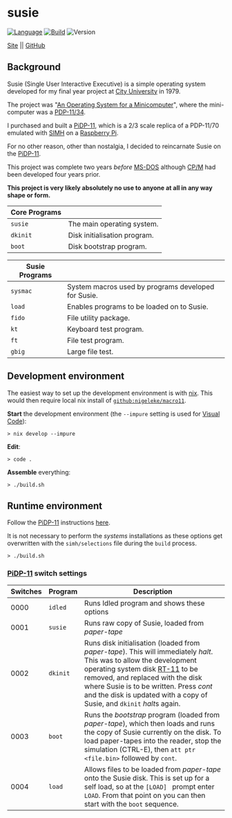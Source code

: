 # susie

[![Language](https://img.shields.io/badge/language-Macro11-blue.svg?style=plastic)](https://en.wikipedia.org/wiki/MACRO-11)
[![Build](https://img.shields.io/github/actions/workflow/status/nigeleke/susie/acceptance.yml?style=plastic)](https://github.com/nigeleke/susie/actions/workflows/acceptance.yml)
![Version](https://img.shields.io/github/v/tag/nigeleke/susie?style=plastic)

  [Site](https://nigeleke.github.io/susie) || [GitHub](https://github.com/nigeleke/susie)

## Background

Susie (Single User Interactive Executive) is a simple operating system developed for my final year project at [City University](https://www.city.ac.uk/) in 1979.

The project was "[An Operating System for a Minicomputer](https://nigeleke.github.io/susie/docs/19790521_AnOperatingSystemForAMinicomputer.pdf)", where the mini-computer was a [PDP-11/34](https://en.wikipedia.org/wiki/PDP-11).

I purchased and built a [PiDP-11](https://obsolescence.wixsite.com/obsolescence/pidp-11), which is a 2/3 scale replica of a PDP-11/70 emulated with [SIMH](https://github.com/simh/simh) on a [Raspberry Pi](https://www.raspberrypi.com/).

For no other reason, other than nostalgia, I decided to reincarnate Susie on the [PiDP-11](https://obsolescence.wixsite.com/obsolescence/pidp-11).

This project was complete two years *before* [MS-DOS](https://en.wikipedia.org/wiki/MS-DOS) although [CP/M](https://en.wikipedia.org/wiki/CP/M) had been developed four years prior.

**This project is very likely absolutely no use to anyone at all in any way shape or form.**

| Core Programs | |
|---------------|-|
| `susie`       | The main operating system. |
| `dkinit`      | Disk initialisation program. |
| `boot`        | Disk bootstrap program. |

| Susie Programs | |
|----------------|-|
| `sysmac`       | System macros used by programs developed for Susie. |
| `load`         | Enables programs to be loaded on to Susie. |
| `fido`         | File utility package. |
| `kt`           | Keyboard test program. |
| `ft`           | File test program. |
| `gbig`         | Large file test. |

## Development environment

The easiest way to set up the development environment is with [nix](https://nixos.org/). This would then require local nix install of [`github:nigeleke/macro11`](https://github.com/nigeleke/macro11).

**Start** the development environment (the `--impure` setting is used for [Visual Code](https://code.visualstudio.com/)):

```
> nix develop --impure
```

**Edit**:
```
> code .
```

**Assemble** everything:
```
> ./build.sh
```

## Runtime environment

Follow the [PiDP-11](https://obsolescence.wixsite.com/obsolescence/pidp-11) instructions [here](https://www3.ispnet.net/pidp11/PiDP-11%20Manual%20v0.2.odt).

It is not necessary to perform the *systems* installations as these options get overwritten with the `simh/selections` file during the `build` process.
```
> ./build.sh
```

### [PiDP-11](https://obsolescence.wixsite.com/obsolescence/pidp-11) switch settings

| Switches | Program | Description |
|--|--|--|
| 0000 | `idled` | Runs Idled program and shows these options |
| 0001 | `susie` | Runs raw copy of Susie, loaded from *paper-tape* |
| 0002 | `dkinit` | Runs disk initialisation (loaded from *paper-tape*). This will immediately *halt*. This was to allow the development operating system disk [RT-11](https://en.wikipedia.org/wiki/RT-11) to be removed, and replaced with the disk where Susie is to be written. Press *cont* and the disk is updated with a copy of Susie, and `dkinit` *halt*s again. |
| 0003 | `boot` | Runs the *bootstrap* program (loaded from *paper-tape*), which then loads and runs the copy of Susie currently on the disk. To load paper-tapes into the reader, stop the simulation (CTRL-E), then `att ptr <file.bin>` followed by `cont`. |
| 0004 | `load` | Allows files to be loaded from *paper-tape* onto the Susie disk. This is set up for a self load, so at the `[LOAD] ` prompt enter `LOAD`. From that point on you can then start with the `boot` sequence. |
